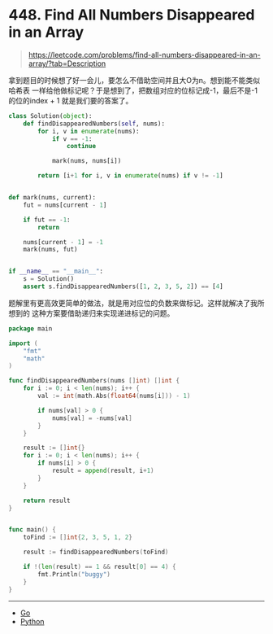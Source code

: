 # 448. Find All Numbers Disappeared in an Array

> https://leetcode.com/problems/find-all-numbers-disappeared-in-an-array/?tab=Description

拿到题目的时候想了好一会儿，要怎么不借助空间并且大O为n。想到能不能类似哈希表
一样给他做标记呢？于是想到了，把数组对应的位标记成-1，最后不是-1的位的index + 1
就是我们要的答案了。

```python
class Solution(object):
    def findDisappearedNumbers(self, nums):
        for i, v in enumerate(nums):
            if v == -1:
                continue

            mark(nums, nums[i])

        return [i+1 for i, v in enumerate(nums) if v != -1]


def mark(nums, current):
    fut = nums[current - 1]

    if fut == -1:
        return

    nums[current - 1] = -1
    mark(nums, fut)


if __name__ == "__main__":
    s = Solution()
    assert s.findDisappearedNumbers([1, 2, 3, 5, 2]) == [4]
```

题解里有更高效更简单的做法，就是用对应位的负数来做标记。这样就解决了我所想到的
这种方案要借助递归来实现递进标记的问题。

```go
package main

import (
    "fmt"
    "math"
)

func findDisappearedNumbers(nums []int) []int {
    for i := 0; i < len(nums); i++ {
        val := int(math.Abs(float64(nums[i])) - 1)

        if nums[val] > 0 {
            nums[val] = -nums[val]
        }
    }

    result := []int{}
    for i := 0; i < len(nums); i++ {
        if nums[i] > 0 {
            result = append(result, i+1)
        }
    }

    return result
}


func main() {
    toFind := []int{2, 3, 5, 1, 2}

    result := findDisappearedNumbers(toFind)

    if !(len(result) == 1 && result[0] == 4) {
        fmt.Println("buggy")
    }
}
```

---

- [Go](./code/448.find_all_numbers_disappeared_in_an_array.go)
- [Python](./code/448.find_all_numbers_disappeared_in_an_array.py)
